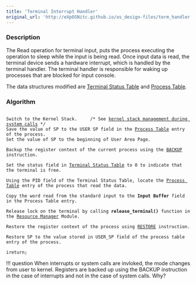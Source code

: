 ```yaml
---
title: 'Terminal Interrupt Handler'
original_url: 'http://eXpOSNitc.github.io/os_design-files/term_handler.html'
---
```


### Description
The Read operation for terminal input, puts the process executing the operation to sleep while the input is being read. Once input data is read, the terminal device sends a hardware interrupt, which is handled by the terminal handler. The terminal handler is responsible for waking up processes that are blocked for input console. 

The data structures modified are [Terminal Status Table](mem_ds.html#ts_table) and [Process Table](process_table.html).


  

### Algorithm

<pre><code>
Switch to the Kernel Stack. 	/* See <a href="stack_smcall.html">kernel stack management during system calls</a> */
Save the value of SP to the USER SP field in the <a href="process_table.html">Process Table</a> entry of the process.
Set the value of SP to the beginning of User Area Page.

Backup the register context of the current process using the <a href="../arch_spec-files/instruction_set.html">BACKUP</a> instruction.

Set the status field in <a href="mem_ds.html#ts_table" target="_blank">Terminal Status Table</a> to 0 to indicate that the terminal is free.

Using the PID field of the Terminal Status Table, locate the <a href="process_table.html" target="_blank">Process Table</a> entry of the process that read the data.

Copy the word read from the standard input to the <b>Input Buffer</b> field in the Process Table entry.

Release lock on the terminal by calling <b>release_terminal()</b> function in the <a href="../os_modules/Module_0.html">Resource Manager</a> Module.

Restore the register context of the process using <a href="../arch_spec-files/instruction_set.html">RESTORE</a> instruction.

Restore SP to the value stored in USER_SP field of the process table entry of the process.

ireturn;
</code></pre>


!!! question 
    When interrupts or system calls are invloked, the mode changes from user to kernel. Registers are backed up using the BACKUP instruction in the case of interrupts and not in the case of system calls. Why?




  
  











































